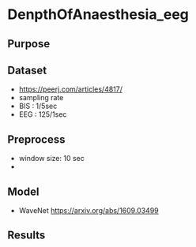# DenpthOfAnaesthesia_eeg


## Purpose

## Dataset
* https://peerj.com/articles/4817/
* sampling rate
* BIS : 1/5sec
* EEG : 125/1sec

## Preprocess
* window size: 10 sec
* 

## Model
* WaveNet https://arxiv.org/abs/1609.03499

## Results
